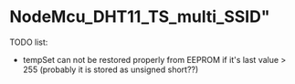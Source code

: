 # NodeMcu_DHT11_TS_multi_SSID"

TODO list:
 - tempSet can not be restored properly from EEPROM if it's last value > 255
   (probably it is stored as unsigned short??)
